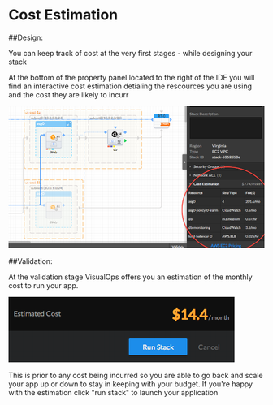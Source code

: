 # Cost Estimation

##Design:

You can keep track of cost at the very first stages - while designing your stack

At the bottom of the property panel located to the right of the IDE you will find an interactive cost estimation detialing the rescources you are using and the cost they are likely to incurr

![](https://raw.githubusercontent.com/MadeiraCloud/docs-image/master/costestimation.png)

##Validation:

At the validation stage VisualOps offers you an estimation of the monthly cost to run your app.

![](https://raw.githubusercontent.com/MadeiraCloud/docs-image/master/run%20stack.png)

This is prior to any cost being incurred so you are able to go back and scale your app up or down to stay in keeping with your budget.
If you're happy with the estimation click "run stack" to launch your application


